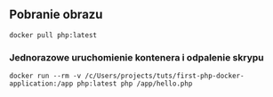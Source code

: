 ## Pobranie obrazu
```docker pull php:latest```

### Jednorazowe uruchomienie kontenera i odpalenie skrypu
```docker run --rm -v /c/Users/projects/tuts/first-php-docker-application:/app php:latest php /app/hello.php```
